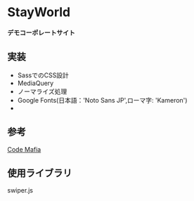 # StayWorld

**デモコーポレートサイト**

## 実装
- SassでのCSS設計
- MediaQuery
- ノーマライズ処理
- Google Fonts(日本語：'Noto Sans JP',ローマ字: 'Kameron')
- 


## 参考
[Code Mafia](https://twitter.com/codemafia0000)

## 使用ライブラリ
swiper.js
